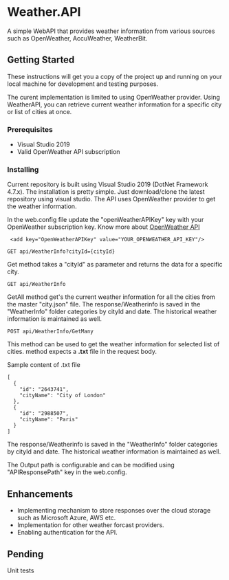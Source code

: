 # Weather.API

A simple WebAPI that provides weather information from various sources such as OpenWeather, AccuWeather, WeatherBit.

## Getting Started

These instructions will get you a copy of the project up and running on your local machine for development and testing purposes. 

The curent implementation is limited to using OpenWeather provider.
Using WeatherAPI, you can retrieve current weather information for a specific city or list of cities at once.


### Prerequisites

* Visual Studio 2019
* Valid OpenWeather API subscription



### Installing

Current repository is built using Visual Studio 2019 (DotNet Framework 4.7.x).
The installation is pretty simple. Just download/clone the latest repository using visual studio.
The API uses OpenWeather provider to get the weather information.

In the web.config file update the "openWeatherAPIKey" key with your OpenWeather subscription key.
Know more about [OpenWeather API](https://openweathermap.org/api)
``` 
 <add key="OpenWeatherAPIKey" value="YOUR_OPENWEATHER_API_KEY"/>
```

```
GET api/WeatherInfo?cityId={cityId}
```
Get method takes a "cityId" as parameter and returns the data for a specific city.

```
GET api/WeatherInfo
```
GetAll method get's the current weather information for all the cities from the master "city.json" file. The response/Weatherinfo is saved in the "WeatherInfo" folder categories by cityId and date. The historical weather information is maintained as well.

```
POST api/WeatherInfo/GetMany
```
This method can be used to get the weather information for selected list of cities. method expects a **.txt** file in the request body.

Sample content of .txt file
```
[
  {
    "id": "2643741",
    "cityName": "City of London"
  },
  {
    "id": "2988507",
    "cityName": "Paris"
  }
]
```

The response/Weatherinfo is saved in the "WeatherInfo" folder categories by cityId and date. The historical weather information is maintained as well.

The Output path is configurable and can be modified using "APIResponsePath" key in the web.config. 

## Enhancements
* Implementing mechanism to store responses over the cloud storage such as Microsoft Azure, AWS etc.
* Implementation for other weather forcast providers.
* Enabling authentication for the API.

## Pending
Unit tests

